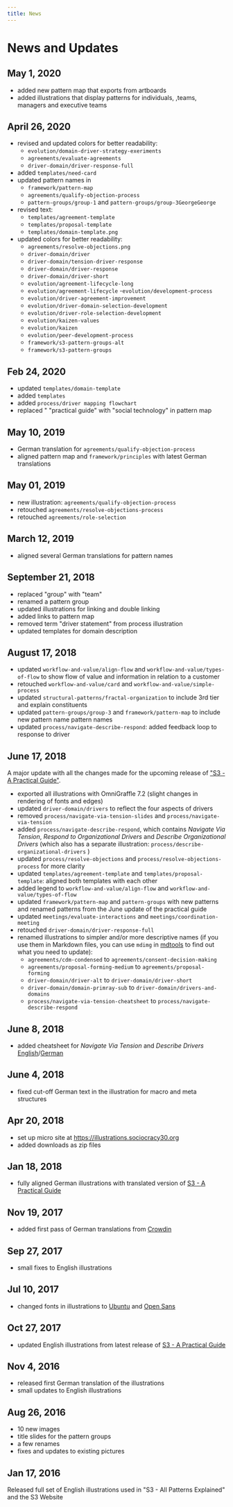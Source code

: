 ```yaml
---
title: News
---
```


# News and Updates

## May 1, 2020

- added new pattern map that exports from artboards
- added illustrations that display patterns for individuals, ,teams, managers and executive teams

## April 26, 2020

- revised and updated colors for better readability:
    - `evolution/domain-driver-strategy-exeriments`
    - `agreements/evaluate-agreements`
    - `driver-domain/driver-response-full`
- added `templates/need-card`
- updated pattern names in 
    - `framework/pattern-map`
    - `agreements/qualify-objection-process`
    -  `pattern-groups/group-1` and `pattern-groups/group-3GeorgeGeorge`
- revised text: 
    - `templates/agreement-template`
    - `templates/proposal-template`
    - `templates/domain-template.png`
- updated colors  for better readability:
    - `agreements/resolve-objections.png`
    - `driver-domain/driver`
    - `driver-domain/tension-driver-response` 
    - `driver-domain/driver-response`
    - `driver-domain/driver-short`
    - `evolution/agreement-lifecycle-long`
    - `evolution/agreement-lifecycle`
    -`evolution/development-process`
    - `evolution/driver-agreement-improvement`
    - `evolution/driver-domain-selection-development`
    - `evolution/driver-role-selection-development`
    - `evolution/kaizen-values`
    - `evolution/kaizen`
    - `evolution/peer-development-process`
    - `framework/s3-pattern-groups-alt` 
    - `framework/s3-pattern-groups`

## Feb 24, 2020

- updated `templates/domain-template` 
- added `templates`
- added `process/driver mapping flowchart`
- replaced " "practical guide" with "social technology" in pattern map

## May 10, 2019

* German translation for `agreements/qualify-objection-process`
* aligned pattern map and `framework/principles` with latest German translations


## May 01, 2019

* new illustration: `agreements/qualify-objection-process`
* retouched `agreements/resolve-objections-process`
* retouched  `agreements/role-selection`

## March 12, 2019

* aligned several German translations for pattern names

## September 21, 2018

* replaced "group" with "team"
* renamed a pattern group
* updated illustrations for linking and double linking
* added links to pattern map
* removed term "driver statement" from process illustration
* updated templates for domain description

## August 17, 2018

* updated `workflow-and-value/align-flow` and `workflow-and-value/types-of-flow` to show flow of value and information in relation to a customer
* retouched `workflow-and-value/card` and `workflow-and-value/simple-process`
*  updated `structural-patterns/fractal-organization`  to include 3rd tier and explain constituents
* updated  `pattern-groups/group-3`  and `framework/pattern-map` to include new pattern name  pattern names
*  updated `process/navigate-describe-respond`: added feedback loop to response to driver
## June 17, 2018 

A major update with all the changes made for the upcoming release of ["S3 - A Practical Guide"](https://sociocracy30.org/guide).

* exported all illustrations with OmniGraffle 7.2 (slight changes in rendering of fonts and edges)
* updated `driver-domain/drivers` to reflect the four aspects of drivers
 * removed `process/navigate-via-tension-slides` and `process/navigate-via-tension`
* added `process/navigate-describe-respond`, which contains _Navigate Via Tension_, _Respond to Organizational Drivers_ and _Describe Organizational Drivers_ (which also has a separate illustration: `process/describe-organizational-drivers` )
* updated `process/resolve-objections` and `process/resolve-objections-process` for more clarity
* updated `templates/agreement-template` and `templates/proposal-template`: aligned both templates with each other
* added legend to `workflow-and-value/align-flow` and `workflow-and-value/types-of-flow`
* updated `framework/pattern-map` and `pattern-groups` with new patterns and renamed patterns from the June update of the practical guide
* updated `meetings/evaluate-interactions` and `meetings/coordination-meeting`
* retouched `driver-domain/driver-response-full` 
* renamed illustrations to simpler and/or more descriptive names (if you use them in Markdown files, you can use `mdimg` in [mdtools](https://github.com/bboc/mdtools) to find out what you need to update):
    - `agreements/cdm-condensed` to `agreements/consent-decision-making`
    - `agreements/proposal-forming-medium` to `agreements/proposal-forming`
    - `driver-domain/driver-alt` to `driver-domain/driver-short`
    - `driver-domain/domain-primray-sub` to `driver-domain/drivers-and-domains`
    - `process/navigate-via-tension-cheatsheet` to `process/navigate-describe-respond`

## June 8, 2018

* added cheatsheet for _Navigate Via Tension_ and _Describe Drivers_ [English](http://illustrations.sociocracy30.org/img/en/process/navigate-via-tension-cheatsheet.png)/[German](http://illustrations.sociocracy30.org/img/de/process/navigate-via-tension-cheatsheet.png)

## June 4, 2018

* fixed cut-off German text in the illustration for macro and meta structures

## Apr 20, 2018

* set up micro site at <https://illustrations.sociocracy30.org>
* added downloads as zip files

## Jan 18, 2018

* fully aligned German illustrations with translated version of [S3 - A Practical Guide](https://sociocracy30.org/guide)


## Nov 19, 2017

* added first pass of German translations from [Crowdin](https://crowdin.com/project/sociocracy-30-illustrations)

## Sep 27, 2017

* small fixes to English illustrations

## Jul 10, 2017

* changed fonts in illustrations to [Ubuntu](https://fonts.google.com/specimen/Ubuntu) and [Open Sans](https://fonts.google.com/specimen/Open+Sans)

## Oct 27, 2017

* updated English illustrations from latest release of [S3 - A Practical Guide](https://sociocracy30.org/guide)

## Nov 4, 2016 

* released first German translation of the illustrations
* small updates to English illustrations


## Aug 26, 2016

* 10 new images
* title slides for the pattern groups
* a few renames
* fixes and updates to existing pictures


## Jan 17, 2016

Released full set of English illustrations used in "S3 - All Patterns Explained" and the S3 Website
